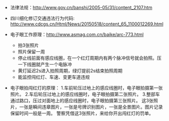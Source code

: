 + 法律法规：http://www.gov.cn/banshi/2005-05/31/content_2107.htm
+ 四川细化修订交通违法行为代码: http://www.cdcgs.cn/Html/News/20150518/content_65_1100012269.html
+ 电子眼工作原理：http://www.asmag.com.cn/baike/arc-773.html
  + 拍3张照片
  + 照片保留一周
  + 停止线前面有感应线圈，在一个红灯周期内有两个脉冲信号就会拍照。压一下线圈就产生一个电脉冲
  + 黄灯延迟2s进入拍照周期，绿灯提前2s结束拍照周期
  + 能监控闯红灯、车速、变更车道违规

+ 电子眼拍闯红灯的原理：
  1.车前轮压过地上的感应线圈时，电子眼拍摄第一张照片。
  2.车后轮压过地上的感应线圈时，电子眼拍摄第二张照片。
  3.整部车通过路口，压过对面地上的感应线圈时，电子眼拍摄第三张照片。
  这3张照片，一张是瞬间违章图片，一张是号牌识别图片，一张是全景图片。图片记录保留时间一般是一周。 警察凭借这3张照片，来给你开出闯红灯的罚单。
